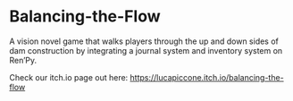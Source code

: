 # Balancing-the-Flow
A vision novel game that walks players through the up and down sides of dam construction by integrating a journal system and inventory system on Ren’Py.

Check our itch.io page out here: https://lucapiccone.itch.io/balancing-the-flow
